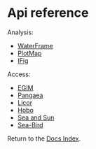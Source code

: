 # Api reference

Analysis:

* [WaterFrame](waterframe/index_waterframe.md)
* [PlotMap](plotmap/index_plotmap.md)
* [IFig](ifig/index_ifig.md)

Access:

* [EGIM](access/egim/index_egim.md)
* [Pangaea](access/pangaea/index_pangaea.md)
* [Licor](access/licor/index_licor.md)
* [Hobo](access/hobo/index_hobo.md)
* [Sea and Sun](access/seaandsun/index_seaandsun.md)
* [Sea-Bird](access/seabird/index_seabird.md)

Return to the [Docs Index](../index_docs.md).
